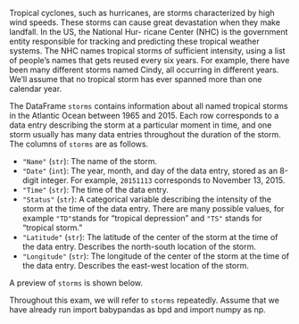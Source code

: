 Tropical cyclones, such as hurricanes, are storms characterized by high wind speeds. These
storms can cause great devastation when they make landfall. In the US, the National Hur-
ricane Center (NHC) is the government entity responsible for tracking and predicting these
tropical weather systems. The NHC names tropical storms of sufficient intensity, using a
list of people’s names that gets reused every six years. For example, there have been many
different storms named Cindy, all occurring in different years. We’ll assume that no tropical
storm has ever spanned more than one calendar year.

The DataFrame `storms` contains information about all named tropical storms in the Atlantic
Ocean between 1965 and 2015. Each row corresponds to a data entry describing the storm
at a particular moment in time, and one storm usually has many data entries throughout
the duration of the storm. The columns of `storms` are as follows.

- `"Name"` (`str`): The name of the storm.
- `"Date"` (`int`): The year, month, and day of the data entry, stored as an 8-digit integer. For example, `20151113` corresponds to November 13, 2015.
- `"Time"` (`str`): The time of the data entry.
- `"Status"` (`str`): A categorical variable describing the intensity of the storm at the time of the data entry. There are many possible values, for example `"TD"`stands for “tropical depression” and `"TS"` stands for “tropical storm.”
- `"Latitude"` (`str`): The latitude of the center of the storm at the time of the data entry. Describes the north-south location of the storm.
- `"Longitude"` (`str`): The longitude of the center of the storm at the time of the data entry. Describes the east-west location of the storm.

A preview of `storms` is shown below.

Throughout this exam, we will refer to `storms` repeatedly. Assume that we have already
run import babypandas as bpd and import numpy as np.
